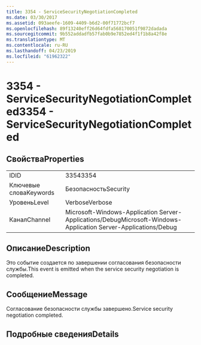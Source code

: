 ```yaml
---
title: 3354 - ServiceSecurityNegotiationCompleted
ms.date: 03/30/2017
ms.assetid: 093aeefe-1609-4409-b6d2-00f71772bcf7
ms.openlocfilehash: 89f13240eff26d64fdfa568170051f9872dadada
ms.sourcegitcommit: 9b552addadfb57fab0b9e7852ed4f1f1b8a42f8e
ms.translationtype: MT
ms.contentlocale: ru-RU
ms.lasthandoff: 04/23/2019
ms.locfileid: "61962322"
---
```

# <a name="3354---servicesecuritynegotiationcompleted"></a><span data-ttu-id="6a5f2-102">3354 - ServiceSecurityNegotiationCompleted</span><span class="sxs-lookup"><span data-stu-id="6a5f2-102">3354 - ServiceSecurityNegotiationCompleted</span></span>
## <a name="properties"></a><span data-ttu-id="6a5f2-103">Свойства</span><span class="sxs-lookup"><span data-stu-id="6a5f2-103">Properties</span></span>  
  
|||  
|-|-|  
|<span data-ttu-id="6a5f2-104">ID</span><span class="sxs-lookup"><span data-stu-id="6a5f2-104">ID</span></span>|<span data-ttu-id="6a5f2-105">3354</span><span class="sxs-lookup"><span data-stu-id="6a5f2-105">3354</span></span>|  
|<span data-ttu-id="6a5f2-106">Ключевые слова</span><span class="sxs-lookup"><span data-stu-id="6a5f2-106">Keywords</span></span>|<span data-ttu-id="6a5f2-107">Безопасность</span><span class="sxs-lookup"><span data-stu-id="6a5f2-107">Security</span></span>|  
|<span data-ttu-id="6a5f2-108">Уровень</span><span class="sxs-lookup"><span data-stu-id="6a5f2-108">Level</span></span>|<span data-ttu-id="6a5f2-109">Verbose</span><span class="sxs-lookup"><span data-stu-id="6a5f2-109">Verbose</span></span>|  
|<span data-ttu-id="6a5f2-110">Канал</span><span class="sxs-lookup"><span data-stu-id="6a5f2-110">Channel</span></span>|<span data-ttu-id="6a5f2-111">Microsoft-Windows-Application Server-Applications/Debug</span><span class="sxs-lookup"><span data-stu-id="6a5f2-111">Microsoft-Windows-Application Server-Applications/Debug</span></span>|  
  
## <a name="description"></a><span data-ttu-id="6a5f2-112">Описание</span><span class="sxs-lookup"><span data-stu-id="6a5f2-112">Description</span></span>  
 <span data-ttu-id="6a5f2-113">Это событие создается по завершении согласования безопасности службы.</span><span class="sxs-lookup"><span data-stu-id="6a5f2-113">This event is emitted when the service security negotiation is completed.</span></span>  
  
## <a name="message"></a><span data-ttu-id="6a5f2-114">Сообщение</span><span class="sxs-lookup"><span data-stu-id="6a5f2-114">Message</span></span>  
 <span data-ttu-id="6a5f2-115">Согласование безопасности службы завершено.</span><span class="sxs-lookup"><span data-stu-id="6a5f2-115">Service security negotiation completed.</span></span>  
  
## <a name="details"></a><span data-ttu-id="6a5f2-116">Подробные сведения</span><span class="sxs-lookup"><span data-stu-id="6a5f2-116">Details</span></span>
